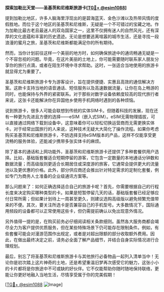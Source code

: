 **探索加勒比天堂——圣基茨和尼维斯旅游卡[[TG💪+ @esim1088](https://t.me/s/esim1088)]**

提到加勒比地区，许多人脑海里浮现出的是碧海蓝天、金色沙滩以及热带风情的度假胜地。而位于这个地区的圣基茨和尼维斯，无疑是一个不可错过的宝藏之地。作为加勒比最古老且最迷人的双岛国家之一，这里不仅拥有迷人的自然风光，还有深厚的文化底蕴和丰富的历史遗迹。无论是想要逃离喧嚣的城市生活，还是寻找一段浪漫的蜜月之旅，圣基茨和尼维斯都能满足你的所有期待。

然而，当你计划前往这样一个美丽的地方时，如何确保旅途中的通讯畅通无疑是一个不容忽视的问题。毕竟，在这片美丽的土地上，你可能需要随时联系家人朋友分享你的旅行点滴，或者在陌生环境中寻求帮助。这时，一张适合当地使用的旅游卡就显得尤为重要了。

圣基茨和尼维斯旅游卡专为游客设计，旨在提供便捷、实惠且高效的通信解决方案。这款卡支持当地的语音通话、短信服务以及高速数据流量，让你在岛上畅游的同时，也能保持与外界的紧密联系。对于那些对数字设备依赖度较高的现代旅行者来说，这张卡还能解决你在异国他乡使用手机网络时遇到的各种烦恼。

说到旅游卡，很多人可能会联想到传统的实体SIM卡。但随着科技的发展，现在还有一种更为先进且方便的选择——eSIM（嵌入式SIM）。eSIM无需物理插拔，可以直接通过网络下载到设备中，这意味着你可以轻松切换运营商而无需更换实体卡。对于经常出国旅行的人来说，这种技术无疑大大简化了操作流程。如果你考虑购买圣基茨和尼维斯旅游卡，不妨选择支持eSIM版本的产品，这样不仅能享受更流畅的服务体验，还能减少携带多张实体卡的麻烦。

除了基本的通话和上网功能外，圣基茨和尼维斯旅游卡还提供了多种套餐供用户选择。比如，基础版套餐适合短期停留的游客，它包含一定数量的本地通话分钟数和数据流量；而高级版则更适合长期居住或深度游的旅客，它通常会提供更大的流量池以及更优惠的价格。此外，部分供应商还会推出针对特定需求的定制化套餐，例如专门为商务人士准备的企业级通讯方案等。

那么问题来了：如何正确选择适合自己的旅游卡呢？首先，你需要根据自己的行程长度来决定购买哪种类型的卡。如果是短暂停留几天的话，基础版套餐已经足够应付日常所需；但如果计划待上一周甚至更久，则建议选购高级版以避免频繁充值带来的不便。其次，要关注所选卡是否兼容自己的手机型号。大多数情况下，国际通用频段的设备都可以正常使用这些卡，但仍需提前确认以免出现意外情况。

另外值得一提的是，在购买前务必仔细阅读相关条款细则。虽然各大服务商都会竭尽全力为客户提供优质服务，但在某些特殊场景下仍可能存在限制条件。例如，有些套餐可能会对漫游范围作出规定，或者是对超出限额的部分收取额外费用。因此，在做出最终决定之前，请务必全面了解产品细节，并结合自身实际情况进行合理规划。

最后，别忘了将圣基茨和尼维斯旅游卡与其他旅行必备物品一起列入清单当中！无论你是初次踏上这片神奇的土地，还是希望重温旧梦再次感受它的魅力，这张小小的卡片都将是你旅途中不可或缺的好伙伴。它不仅能帮助你随时随地保持联络，更能让你更好地融入当地生活，尽情享受属于你的完美假期！

[[TG💪+ @esim1088](https://t.me/s/esim1088) ![Image](https://i.postimg.cc/4NQfJmqS/Snipaste-2025-05-13-00-14-12.png)]